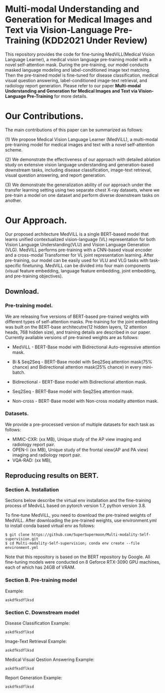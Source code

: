 # Multi-modal Understanding and Generation for Medical Images and Text via Vision-Language Pre-Training (KDD2021 Under Review)
This repository provides the code for fine-tuning MedViLL(Medical Vision Language Learner), a medical vision language pre-training model with a novel self-attention mask.  During the pre-training, our model conducts masked language modeling and label-conditioned image text matching. Then the pre-trained model is fine-tuned for disease classification, medical visual question answering, label-conditioned image-text retrieval, and radiology report generation. Please refer to our paper **Multi-modal Understanding and Generation for Medical Images and Text via Vision-Language Pre-Training** for more details.


# Our Contributions.
The main contributions of this paper can be summarized as follows:

(1) We propose Medical Vision Language Learner (MedViLL), a multi-modal pre-training model for medical images and text with a novel self-attention scheme.

(2) We demonstrate the effectiveness of our approach with detailed ablation study on extensive vision language understanding and generation-based downstream tasks, including disease classification, image-text retrieval, visual question answering, and report generation.

(3) We demonstrate the generalization ability of our approach under the transfer learning setting using two separate chest X-ray datasets, where we pre-train a model on one dataset and perform diverse downstream tasks on another.


# Our Approach.
Our proposed architecture MedViLL is a single BERT-based model that learns unified contextualized vision-language (VL) representation for both Vision Language Understanding(VLU) and Vision Language Generation (VLG). MedViLL performs pre-training with a CNN-based visual encoder and a cross-modal Transformer for VL joint representation learning. After pre-training, our model can be easily used for VLU and VLG tasks with task-specific finetuning. MedViLL can be divided into four main components (visual feature embedding, language feature embedding, joint embedding, and pre-training objectives).


## Download.
### Pre-training model.
We are releasing five versions of BERT-based pre-trained weights with different types of self-attention masks. Pre-training for the joint embedding was built on the BERT-base architecutre(12 hidden layers, 12 attention heads, 768 hidden size), and training details are described in our paper. Currently avaliable versions of pre-trained weights are as follows:

<Pre-trained model will be updated>
  
- MedViLL - BERT-Base model with Bidirectional Auto-regressive attention mask.

- Bi & Seq2Seq - BERT-Base model with Seq2Seq attention mask(75% chance) and Bidirectional attention mask(25% chance) in every mini-batch.

- Bidirectional - BERT-Base model with Bidirectional attention mask.

- Seq2Seq - BERT-Base model with Seq2Seq attention mask.

- Non-cross - BERT-Base model with Non-cross modality attention mask.

### Datasets.
We provide a pre-processed version of multiple datasets for each task as follows:
- MIMIC-CXR: (xx MB), Unique study of the AP view imaging and radiology report pair.
- OPEN-I: (xx MB), Unique study of the frontal view(AP and PA view) imaging and radiology report pair.
- VQA-RAD: (xx MB), 


## Reproducing results on BERT.
### Section A. Installation
Sections below describe the virtual env installation and the fine-training process of MedviLL based on pytorch version 1.7, python version 3.8. 

To fine-tune MedViLL, you need to download the pre-trained weights of MedViLL. After downloading the pre-trained weights, use environment.yml to install conda based virtual env as follows:

```
$ git clone https://github.com/SuperSupermoon/Multi-modality-Self-supervision.git
$ cd Multi-modality-Self-supervision; conda env create --file environment.yml
```

Note that this repository is based on the BERT repository by Google. All fine-tuning models were conducted on 8 Geforce RTX-3090 GPU machines, each of which has 24GB of VRAM. 


### Section B. Pre-training model
Example:
```
askdfksdflksd
```



### Section C. Downstream model
Disease Classification
Example:
```
askdfksdflksd
```

Image-Text Retrieval
Example:
```
askdfksdflksd
```

Medical Visual Qestion Answering
Example:
```
askdfksdflksd
```

Report Generation
Example:
```
askdfksdflksd
```
